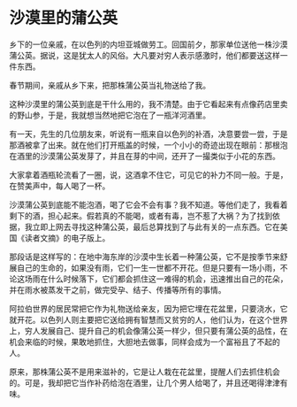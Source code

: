 # 沙漠里的蒲公英

乡下的一位亲戚，在以色列的内坦亚城做劳工。回国前夕，那家单位送他一株沙漠蒲公英。据说，这是犹太人的风俗。大凡要对穷人表示感激时，他们都要送这样一件东西。 

春节期间，亲戚从乡下来，把那株蒲公英当礼物送给了我。 

这种沙漠里的蒲公英到底是干什么用的，我不清楚。由于它看起来有点像药店里卖的野山参，于是，我就想当然地把它泡在了一瓶洋河酒里。 

有一天，先生的几位朋友来，听说有一瓶来自以色列的补酒，决意要尝一尝，于是那酒被拿了出来。就在他们打开瓶盖的时候，一个小小的奇迹出现在眼前：那根泡在酒里的沙漠蒲公英发芽了，并且在芽的中间，还开了一撮类似于小花的东西。 

大家拿着酒瓶轮流看了一圈，说，这酒拿不住它，可见它的补力不同一般。于是，在赞美声中，每人喝了一杯。 

沙漠蒲公英到底能不能泡酒，喝了它会不会有事？我不知道。等他们走了，我看着剩下的酒，担心起来。假若真的不能喝，或者有毒，岂不惹了大祸？为了找到依据，我立即上网去寻找这种蒲公英，最后总算找到了与此有关的一点东西。它在美国《读者文摘》的电子版上。 

那段话是这样写的：在地中海东岸的沙漠中生长着一种蒲公英，它不是按季节来舒展自己的生命的，如果没有雨，它们一生一世都不开花。但是只要有一场小雨，不论这场雨在什么时候落下，它们都会抓住这一难得的机会，迅速推出自己的花朵，并在雨水被蒸发干之前，做完受孕、结子、传播等所有的事情。 

阿拉伯世界的居民常把它作为礼物送给亲友，因为把它埋在花盆里，只要浇水，它就开花。以色列人则主要把它送给拥有智慧而又贫穷的人，他们认为，在这个世界上，穷人发展自己、提升自己的机会像蒲公英一样少，但只要有蒲公英的品性，在机会来临的时候，果敢地抓住，大胆地去做事，同样会成为一个富裕且了不起的人。 

原来，那株蒲公英不是用来滋补的，它是让人栽在花盆里，提醒人们去抓住机会的。可是，我却把它当作补药给泡在酒里，让几个男人给喝了，并且还喝得津津有味。
 